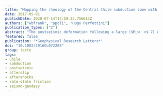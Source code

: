 ```yaml
---
title: "Mapping the rheology of the Central Chile subduction zone with aftershocks"
date: 2017-05-01
publishDate: 2020-07-14T17:59:35.756613Z
authors: ["wbfrank", "ppoli", "Hugo Perfettini"]
publication_types: ["2"]
abstract: "The postseismic deformation following a large ($M_w  >$ 7) earthquake is expressed both seismically and aseismically. Recent studies have appealed to a model that suggests that the aseismic slip on the plate interface following the mainshock can be the driving factor in aftershock sequences, reproducing both the geodetic (afterslip) and seismic (aftershocks) observables of postseismic deformation. Exploiting this model, we demonstrate how a dense catalog of aftershocks following the 2015 $M_w$ 8.3 Illapel earthquake in Central Chile can constrain the frictional and rheological properties of the creeping regions of the subduction interface. We first expand the aftershock catalog via a 19 month continuous matched-filter search and highlight the log-time expansion of seismicity following the mainshock, suggestive of afterslip as the main driver of aftershock activity. We then show how the time history of aftershocks can constrain the temporal evolution of afterslip. Finally, we use our dense aftershock catalog to estimate the rate and state rheological parameter $(a ? b) σ$ as a function of depth and demonstrate that this low value is compatible either with a nearly velocity-neutral friction ($a ≈ b$) in the regions of the megathrust that host afterslip, or an elevated pore fluid pressure (low effective normal stress $σ$) along the plate interface. Our results present the first snapshot of rheology in depth together with the evolution of the tectonic stressing rate along a plate boundary. The framework described here can be generalized to any tectonic context and provides a novel way to constrain the frictional properties and loading conditions of active faults."
featured: false
publication: "*Geophysical Research Letters*"
doi: "10.1002/2016GL072288"
group: tecto
tags:
- Chile
- subduction
- postseismic
- afterslip
- aftershocks
- rate-state friction
- seismo-geodesy
---
```


